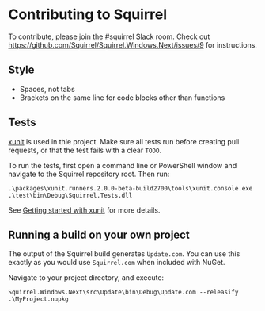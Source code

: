 # Contributing to Squirrel

To contribute, please join the #squirrel [Slack](http://slack.com) room. Check out https://github.com/Squirrel/Squirrel.Windows.Next/issues/9 for instructions.

## Style

* Spaces, not tabs
* Brackets on the same line for code blocks other than functions

## Tests

[xunit](http://xunit.github.io/) is used in thie project. Make sure all tests run before creating pull requests, or that the test fails with a clear `TODO`.

To run the tests, first open a command line or PowerShell window and navigate to the Squirrel repository root. Then run:

    .\packages\xunit.runners.2.0.0-beta-build2700\tools\xunit.console.exe .\test\bin\Debug\Squirrel.Tests.dll

See [Getting started with xunit](http://xunit.github.io/doc/getting-started.html) for more details.

## Running a build on your own project

The output of the Squirrel build generates `Update.com`. You can use this exactly as you would use `Squirrel.com` when included with NuGet.

Navigate to your project directory, and execute:

    Squirrel.Windows.Next\src\Update\bin\Debug\Update.com --releasify .\MyProject.nupkg
